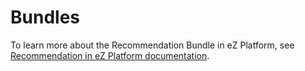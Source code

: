 # Bundles

To learn more about the Recommendation Bundle in eZ Platform, see [Recommendation in eZ Platform documentation](https://doc.ezplatform.com/en/latest/guide/recommendation/).
